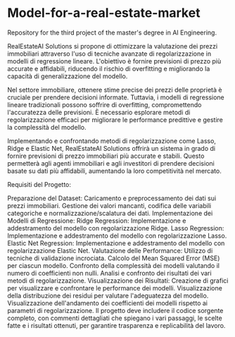 # Model-for-a-real-estate-market
Repository for the third project of the master's degree in AI Engineering.

RealEstateAI Solutions si propone di ottimizzare la valutazione dei prezzi immobiliari attraverso l'uso di tecniche avanzate di regolarizzazione in modelli di regressione lineare. L'obiettivo è fornire previsioni di prezzo più accurate e affidabili, riducendo il rischio di overfitting e migliorando la capacità di generalizzazione del modello.

Nel settore immobiliare, ottenere stime precise dei prezzi delle proprietà è cruciale per prendere decisioni informate. Tuttavia, i modelli di regressione lineare tradizionali possono soffrire di overfitting, compromettendo l'accuratezza delle previsioni. È necessario esplorare metodi di regolarizzazione efficaci per migliorare le performance predittive e gestire la complessità del modello.

Implementando e confrontando metodi di regolarizzazione come Lasso, Ridge e Elastic Net, RealEstateAI Solutions offrirà un sistema in grado di fornire previsioni di prezzo immobiliari più accurate e stabili. Questo permetterà agli agenti immobiliari e agli investitori di prendere decisioni basate su dati più affidabili, aumentando la loro competitività nel mercato.

Requisiti del Progetto:

Preparazione del Dataset:
Caricamento e preprocessamento dei dati sui prezzi immobiliari.
Gestione dei valori mancanti, codifica delle variabili categoriche e normalizzazione/scalatura dei dati.
Implementazione dei Modelli di Regressione:
Ridge Regression: Implementazione e addestramento del modello con regolarizzazione Ridge.
Lasso Regression: Implementazione e addestramento del modello con regolarizzazione Lasso.
Elastic Net Regression: Implementazione e addestramento del modello con regolarizzazione Elastic Net.
Valutazione delle Performance:
Utilizzo di tecniche di validazione incrociata.
Calcolo del Mean Squared Error (MSE) per ciascun modello.
Confronto della complessità dei modelli valutando il numero di coefficienti non nulli.
Analisi e confronto dei risultati dei vari metodi di regolarizzazione.
Visualizzazione dei Risultati:
Creazione di grafici per visualizzare e confrontare le performance dei modelli.
Visualizzazione della distribuzione dei residui per valutare l'adeguatezza del modello.
Visualizzazione dell'andamento dei coefficienti dei modelli rispetto ai parametri di regolarizzazione.
Il progetto deve includere il codice sorgente completo, con commenti dettagliati che spiegano i vari passaggi, le scelte fatte e i risultati ottenuti, per garantire trasparenza e replicabilità del lavoro.
